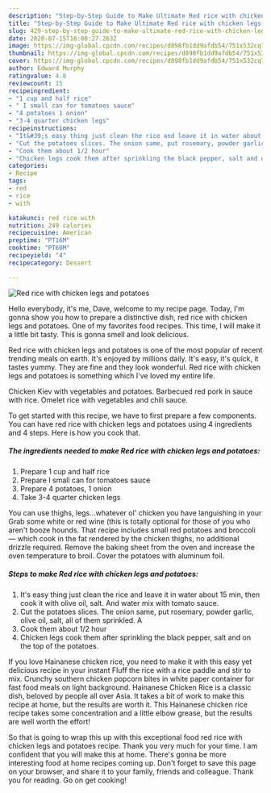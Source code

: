 ```yaml
---
description: "Step-by-Step Guide to Make Ultimate Red rice with chicken legs and potatoes"
title: "Step-by-Step Guide to Make Ultimate Red rice with chicken legs and potatoes"
slug: 429-step-by-step-guide-to-make-ultimate-red-rice-with-chicken-legs-and-potatoes
date: 2020-07-15T16:00:27.263Z
image: https://img-global.cpcdn.com/recipes/d898fb1dd9afdb54/751x532cq70/red-rice-with-chicken-legs-and-potatoes-recipe-main-photo.jpg
thumbnail: https://img-global.cpcdn.com/recipes/d898fb1dd9afdb54/751x532cq70/red-rice-with-chicken-legs-and-potatoes-recipe-main-photo.jpg
cover: https://img-global.cpcdn.com/recipes/d898fb1dd9afdb54/751x532cq70/red-rice-with-chicken-legs-and-potatoes-recipe-main-photo.jpg
author: Edward Murphy
ratingvalue: 4.8
reviewcount: 15
recipeingredient:
- "1 cup and half rice"
- " I small can for tomatoes sauce"
- "4 potatoes 1 onion"
- "3-4 quarter chicken legs"
recipeinstructions:
- "It&#39;s easy thing just clean the rice and leave it in water about 15 min, then cook it with olive oil, salt. And water mix with tomato sauce."
- "Cut the potatoes slices. The onion same, put rosemary, powder garlic, olive oil, salt, all of them sprinkled. A"
- "Cook them about 1/2 hour"
- "Chicken legs cook them after sprinkling the black pepper, salt and on the top of the potatoes."
categories:
- Recipe
tags:
- red
- rice
- with

katakunci: red rice with 
nutrition: 249 calories
recipecuisine: American
preptime: "PT16M"
cooktime: "PT60M"
recipeyield: "4"
recipecategory: Dessert

---
```



![Red rice with chicken legs and potatoes](https://img-global.cpcdn.com/recipes/d898fb1dd9afdb54/751x532cq70/red-rice-with-chicken-legs-and-potatoes-recipe-main-photo.jpg)

Hello everybody, it's me, Dave, welcome to my recipe page. Today, I'm gonna show you how to prepare a distinctive dish, red rice with chicken legs and potatoes. One of my favorites food recipes. This time, I will make it a little bit tasty. This is gonna smell and look delicious.

Red rice with chicken legs and potatoes is one of the most popular of recent trending meals on earth. It's enjoyed by millions daily. It's easy, it's quick, it tastes yummy. They are fine and they look wonderful. Red rice with chicken legs and potatoes is something which I've loved my entire life.

Chicken Kiev with vegetables and potatoes. Barbecued red pork in sauce with rice. Omelet rice with vegetables and chili sauce.


To get started with this recipe, we have to first prepare a few components. You can have red rice with chicken legs and potatoes using 4 ingredients and 4 steps. Here is how you cook that.

##### The ingredients needed to make Red rice with chicken legs and potatoes:

1. Prepare 1 cup and half rice
1. Prepare  I small can for tomatoes sauce
1. Prepare 4 potatoes, 1 onion
1. Take 3-4 quarter chicken legs


You can use thighs, legs…whatever ol&#39; chicken you have languishing in your Grab some white or red wine (this is totally optional for those of you who aren&#39;t booze hounds. That recipe includes small red potatoes and broccoli — which cook in the fat rendered by the chicken thighs, no additional drizzle required. Remove the baking sheet from the oven and increase the oven temperature to broil. Cover the potatoes with aluminum foil. 

##### Steps to make Red rice with chicken legs and potatoes:

1. It&#39;s easy thing just clean the rice and leave it in water about 15 min, then cook it with olive oil, salt. And water mix with tomato sauce.
1. Cut the potatoes slices. The onion same, put rosemary, powder garlic, olive oil, salt, all of them sprinkled. A
1. Cook them about 1/2 hour
1. Chicken legs cook them after sprinkling the black pepper, salt and on the top of the potatoes.


If you love Hainanese chicken rice, you need to make it with this easy yet delicious recipe in your instant Fluff the rice with a rice paddle and stir to mix. Crunchy southern chicken popcorn bites in white paper container for fast food meals on light background. Hainanese Chicken Rice is a classic dish, beloved by people all over Asia. It takes a bit of work to make this recipe at home, but the results are worth it. This Hainanese chicken rice recipe takes some concentration and a little elbow grease, but the results are well worth the effort! 

So that is going to wrap this up with this exceptional food red rice with chicken legs and potatoes recipe. Thank you very much for your time. I am confident that you will make this at home. There's gonna be more interesting food at home recipes coming up. Don't forget to save this page on your browser, and share it to your family, friends and colleague. Thank you for reading. Go on get cooking!
